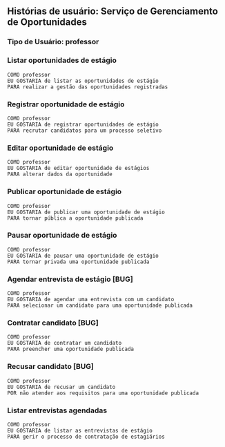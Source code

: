 ## Histórias de usuário: Serviço de Gerenciamento de Oportunidades
### Tipo de Usuário: professor

### Listar oportunidades de estágio

    COMO professor
    EU GOSTARIA de listar as oportunidades de estágio 
    PARA realizar a gestão das oportunidades registradas

### Registrar oportunidade de estágio

    COMO professor 
    EU GOSTARIA de registrar oportunidades de estágio
    PARA recrutar candidatos para um processo seletivo

### Editar oportunidade de estágio

    COMO professor
    EU GOSTARIA de editar oportunidade de estágios
    PARA alterar dados da oportunidade

### Publicar oportunidade de estágio

    COMO professor
    EU GOSTARIA de publicar uma oportunidade de estágio
    PARA tornar pública a oportunidade publicada

### Pausar oportunidade de estágio

    COMO professor
    EU GOSTARIA de pausar uma oportunidade de estágio
    PARA tornar privada uma oportunidade publicada

### Agendar entrevista de estágio [BUG]

    COMO professor
    EU GOSTARIA de agendar uma entrevista com um candidato
    PARA selecionar um candidato para uma oportunidade publicada


### Contratar candidato [BUG]

    COMO professor
    EU GOSTARIA de contratar um candidato 
    PARA preencher uma oportunidade publicada

### Recusar candidato [BUG]

    COMO professor
    EU GOSTARIA de recusar um candidato 
    POR não atender aos requisitos para uma oportunidade publicada

### Listar entrevistas agendadas

    COMO professor
    EU GOSTARIA de listar as entrevistas de estágio 
    PARA gerir o processo de contratação de estagiários
